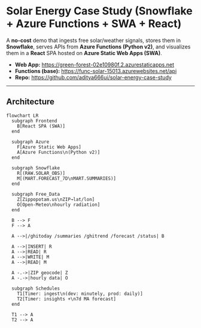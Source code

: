 # Solar Energy Case Study (Snowflake + Azure Functions + SWA + React)

A **no-cost** demo that ingests free solar/weather signals, stores them in **Snowflake**, serves APIs from **Azure Functions (Python v2)**, and visualizes them in a **React** SPA hosted on **Azure Static Web Apps (SWA)**.

- **Web App:** https://green-forest-02e10980f.2.azurestaticapps.net  
- **Functions (base):** https://func-solar-15013.azurewebsites.net/api  
- **Repo:** https://github.com/aditya666ui/solar-energy-case-study

---

## Architecture

```mermaid
flowchart LR
  subgraph Frontend
    B[React SPA (SWA)]
  end

  subgraph Azure
    F[Azure Static Web Apps]
    A[Azure Functions\n(Python v2)]
  end

  subgraph Snowflake
    R[(RAW.SOLAR_OBS)]
    M[(MART.FORECAST_7D\nMART.SUMMARIES)]
  end

  subgraph Free_Data
    Z[Zippopotam.us\nZIP→lat/lon]
    O[Open-Meteo\nhourly radiation]
  end

  B --> F
  F --> A

  A -->|/ghitoday /summaries /ghitrend /forecast /status| B

  A -->|INSERT| R
  A -->|READ| R
  A -->|WRITE| M
  A -->|READ| M

  A -.->|ZIP geocode| Z
  A -.->|hourly data| O

  subgraph Schedules
    T1[Timer: ingest\n(dev: minutely, prod: daily)]
    T2[Timer: insights +\n7d MA forecast]
  end

  T1 --> A
  T2 --> A
